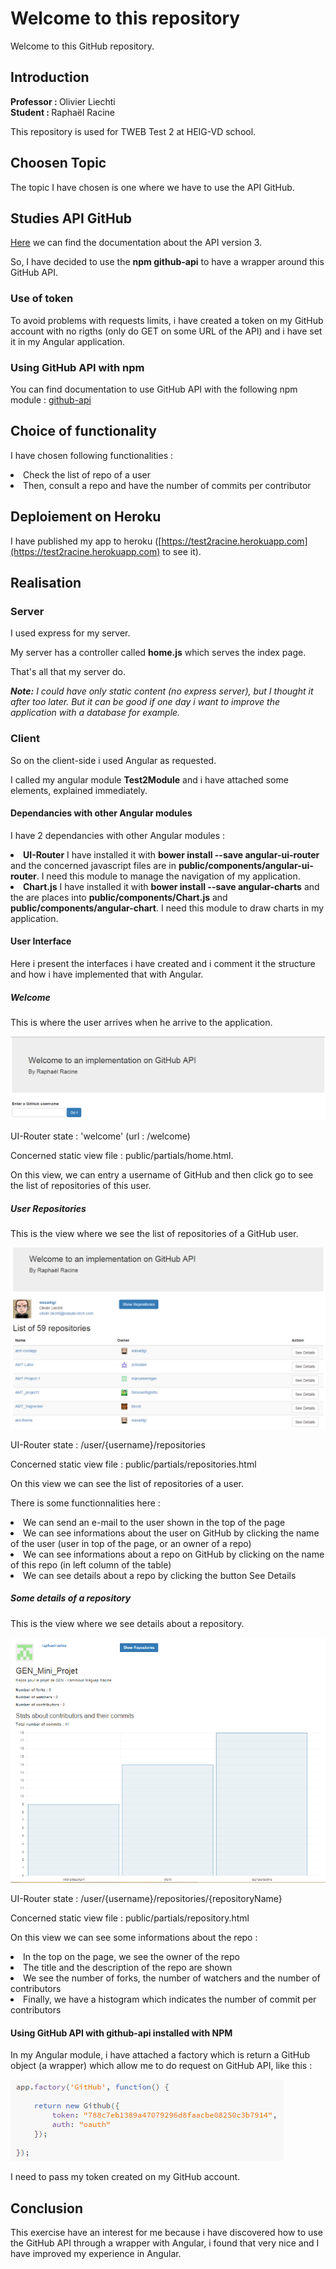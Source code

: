 # Welcome to this repository
Welcome to this GitHub repository.

## Introduction

<b>Professor : </b>Olivier Liechti
<br><b>Student : </b>Raphaël Racine

This repository is used for TWEB Test 2 at HEIG-VD school.

## Choosen Topic
The topic I have chosen is one where we have to use the API GitHub.

## Studies API GitHub
[Here](https://developer.github.com/v3/) we can find the documentation about the API version 3.

So, I have decided to use the <b>npm github-api</b> to have a wrapper around this GitHub API.

### Use of token
To avoid problems with requests limits, i have created a token on my GitHub account with no rigths (only do GET on some URL of the API) and i have set it in my Angular application.

### Using GitHub API with npm
You can find documentation to use GitHub API with the following npm module : [github-api](https://github.com/michael/github)

## Choice of functionality
I have chosen following functionalities :
<li> Check the list of repo of a user
<li> Then, consult a repo and have the number of commits per contributor

## Deploiement on Heroku
I have published my app to heroku ([https://test2racine.herokuapp.com](https://test2racine.herokuapp.com) to see it).

## Realisation
### Server
I used express for my server.

My server has a controller called <b>home.js</b> which serves the index page.

That's all that my server do.


<i><b>Note:</b> I could have only static content (no express server), but I thought it after too later. But it can be good if one day i want to improve the application with a database for example.</i>

### Client
So on the client-side i used Angular as requested.

I called my angular module <b>Test2Module</b> and i have attached some elements, explained immediately. 

#### Dependancies with other Angular modules
I have 2 dependancies with other Angular modules :
<li><b>UI-Router</b> I have installed it with <b>bower install --save angular-ui-router</b> and the concerned javascript files are in <b>public/components/angular-ui-router</b>. I need this module to manage the navigation of my application.

<li><b>Chart.js</b> I have installed it with <b>bower install --save angular-charts</b> and the are places into <b>public/components/Chart.js</b> and <b>public/components/angular-chart</b>. I need this module to draw charts in my application.

#### User Interface
Here i present the interfaces i have created and i comment it the structure and how i have implemented that with Angular.

##### Welcome
This is where the user arrives when he arrive to the application.

![](welcome.PNG)

UI-Router state : 'welcome'  (url : /welcome)

Concerned static view file : public/partials/home.html.

On this view, we can entry a username of GitHub and then click go to see the list of repositories of this user.

##### User Repositories
This is the view where we see the list of repositories of a GitHub user.

![](user_repositories.PNG)

UI-Router state : /user/{username}/repositories

Concerned static view file : public/partials/repositories.html

On this view we can see the list of repositories of a user.

There is some functionnalities here :
<li> We can send an e-mail to the user shown in the top of the page
<li> We can see informations about the user on GitHub by clicking the name of the user (user in top of the page, or an owner of a repo)
<li> We can see informations about a repo on GitHub by clicking on the name of this repo (in left column of the table)
<li> We can see details about a repo by clicking the button See Details

##### Some details of a repository
This is the view where we see details about a repository.

![](repository.PNG)

UI-Router state : /user/{username}/repositories/{repositoryName}

Concerned static view file : public/partials/repository.html

On this view we can see some informations about the repo :
<li> In the top on the page, we see the owner of the repo
<li> The title and the description of the repo are shown
<li> We see the number of forks, the number of watchers and the number of contributors
<li> Finally, we have a histogram which indicates the number of commit per contributors

#### Using GitHub API with github-api installed with NPM
In my Angular module, i have attached a factory which is return a GitHub object (a wrapper) which allow me to do request on GitHub API, like this :

![](exampleCode1.PNG)

I need to pass my token created on my GitHub account.

## Conclusion

This exercise have an interest for me because i have discovered how to use the GitHub API through a wrapper with Angular, i found that very nice and I have improved my experience in Angular.

